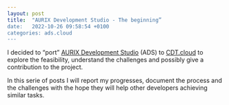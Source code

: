 ```yaml
---
layout: post
title:  "AURIX Development Studio - The beginning”
date:   2022-10-26 09:58:54 +0100
categories: ads.cloud
---
```

I decided to “port” [AURIX Development Studio][ads] (ADS) to [CDT.cloud][cdt-cloud] to explore the feasibility, understand the challenges and possibly give a contribution to the project.

In this serie of posts I will report my progresses, document the process and the challenges with the hope they will help other developers achieving similar tasks.

[ads]: https://www.infineon.com/cms/en/product/promopages/aurix-development-studio
[cdt-cloud]: https://github.com/eclipse-cdt-cloud/cdt-cloud